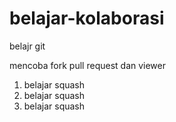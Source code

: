 # belajar-kolaborasi
belajr git

mencoba fork pull request dan viewer <br>
1. belajar squash<br>
2. belajar squash<br>
3. belajar squash<br>



